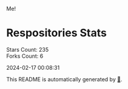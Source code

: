 Me!

# Respositories Stats
Stars Count: 235  
Forks Count: 6

2024-02-17 00:08:31  

This README is automatically generated by [🐰](https://github.com/rnitta/rnitta).
